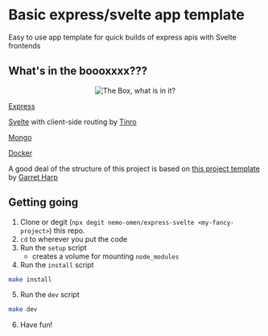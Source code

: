 # Basic express/svelte app template
Easy to use app template for quick builds of express apis with Svelte frontends

## What's in the boooxxxx???
<div align="center"><img src="https://img.cinemablend.com/cb/9/6/a/d/5/1/96ad5159b98e9a4a02feb5dca5d4a0fabf73a7c01ae797f6b7c4372d9d735ac0.jpg" alt="The Box, what is in it?" /></div>

[Express](https://expressjs.com/)

[Svelte](http://svelte.dev) with client-side routing by [Tinro](https://github.com/AlexxNB/tinro)

[Mongo](https://www.mongodb.com/)

[Docker](https://www.docker.com/)

A good deal of the structure of this project is based on [this project template](https://dev.to/garretharp/node-express-and-websockets-ws-boiler-plate-3h4i) by [Garret Harp](https://garretcharp.com/)

## Getting going

1. Clone or degit (`npx degit nemo-omen/express-svelte <my-fancy-project>`) this repo.
2. `cd` to wherever you put the code
3. Run the `setup` script
   - creates a volume for mounting `node_modules`
4. Run the `install` script
```bash
make install
```
5. Run the `dev` script
```bash
make dev
```
6. Have fun!
